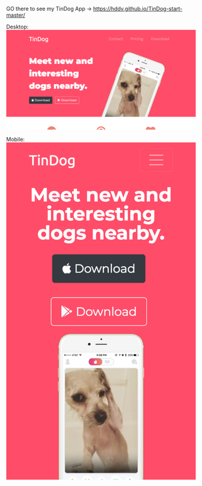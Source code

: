 GO there to see my TinDog App -> https://hddv.github.io/TinDog-start-master/

Desktop:
![alt main](./images/main.png)


Mobile:
![alt mainMobile](./images/main2.png)
